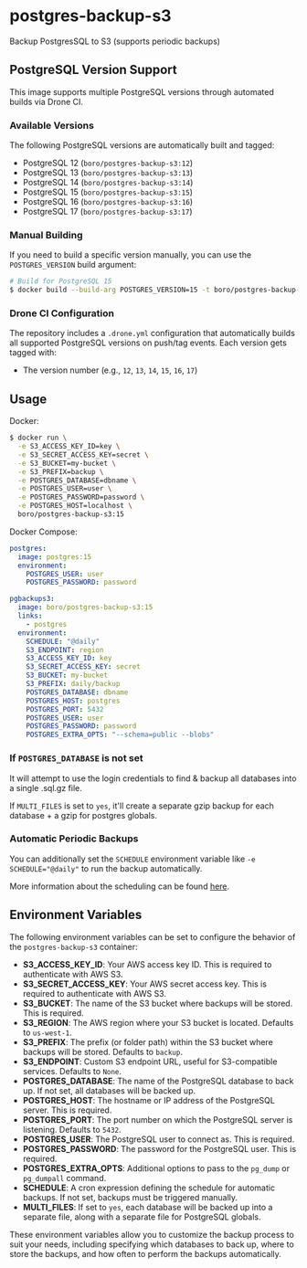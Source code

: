 # postgres-backup-s3

Backup PostgresSQL to S3 (supports periodic backups)

## PostgreSQL Version Support

This image supports multiple PostgreSQL versions through automated builds via Drone CI.

### Available Versions

The following PostgreSQL versions are automatically built and tagged:

- PostgreSQL 12 (`boro/postgres-backup-s3:12`)
- PostgreSQL 13 (`boro/postgres-backup-s3:13`)
- PostgreSQL 14 (`boro/postgres-backup-s3:14`)
- PostgreSQL 15 (`boro/postgres-backup-s3:15`)
- PostgreSQL 16 (`boro/postgres-backup-s3:16`)
- PostgreSQL 17 (`boro/postgres-backup-s3:17`)

### Manual Building

If you need to build a specific version manually, you can use the `POSTGRES_VERSION` build argument:

```sh
# Build for PostgreSQL 15
$ docker build --build-arg POSTGRES_VERSION=15 -t boro/postgres-backup-s3:15 .
```

### Drone CI Configuration

The repository includes a `.drone.yml` configuration that automatically builds all supported PostgreSQL versions on push/tag events. Each version gets tagged with:

- The version number (e.g., `12`, `13`, `14`, `15`, `16`, `17`)

## Usage

Docker:

```sh
$ docker run \
  -e S3_ACCESS_KEY_ID=key \
  -e S3_SECRET_ACCESS_KEY=secret \
  -e S3_BUCKET=my-bucket \
  -e S3_PREFIX=backup \
  -e POSTGRES_DATABASE=dbname \
  -e POSTGRES_USER=user \
  -e POSTGRES_PASSWORD=password \
  -e POSTGRES_HOST=localhost \
  boro/postgres-backup-s3:15
```

Docker Compose:

```yaml
postgres:
  image: postgres:15
  environment:
    POSTGRES_USER: user
    POSTGRES_PASSWORD: password

pgbackups3:
  image: boro/postgres-backup-s3:15
  links:
    - postgres
  environment:
    SCHEDULE: "@daily"
    S3_ENDPOINT: region
    S3_ACCESS_KEY_ID: key
    S3_SECRET_ACCESS_KEY: secret
    S3_BUCKET: my-bucket
    S3_PREFIX: daily/backup
    POSTGRES_DATABASE: dbname
    POSTGRES_HOST: postgres
    POSTGRES_PORT: 5432
    POSTGRES_USER: user
    POSTGRES_PASSWORD: password
    POSTGRES_EXTRA_OPTS: "--schema=public --blobs"
```

### If `POSTGRES_DATABASE` is not set

It will attempt to use the login credentials to find & backup all databases into a single .sql.gz file.

If `MULTI_FILES` is set to `yes`, it'll create a separate gzip backup for each database + a gzip for postgres globals.

### Automatic Periodic Backups

You can additionally set the `SCHEDULE` environment variable like `-e SCHEDULE="@daily"` to run the backup automatically.

More information about the scheduling can be found [here](http://godoc.org/github.com/robfig/cron#hdr-Predefined_schedules).

## Environment Variables

The following environment variables can be set to configure the behavior of the `postgres-backup-s3` container:

- **S3_ACCESS_KEY_ID**: Your AWS access key ID. This is required to authenticate with AWS S3.
- **S3_SECRET_ACCESS_KEY**: Your AWS secret access key. This is required to authenticate with AWS S3.
- **S3_BUCKET**: The name of the S3 bucket where backups will be stored. This is required.
- **S3_REGION**: The AWS region where your S3 bucket is located. Defaults to `us-west-1`.
- **S3_PREFIX**: The prefix (or folder path) within the S3 bucket where backups will be stored. Defaults to `backup`.
- **S3_ENDPOINT**: Custom S3 endpoint URL, useful for S3-compatible services. Defaults to `None`.
- **POSTGRES_DATABASE**: The name of the PostgreSQL database to back up. If not set, all databases will be backed up.
- **POSTGRES_HOST**: The hostname or IP address of the PostgreSQL server. This is required.
- **POSTGRES_PORT**: The port number on which the PostgreSQL server is listening. Defaults to `5432`.
- **POSTGRES_USER**: The PostgreSQL user to connect as. This is required.
- **POSTGRES_PASSWORD**: The password for the PostgreSQL user. This is required.
- **POSTGRES_EXTRA_OPTS**: Additional options to pass to the `pg_dump` or `pg_dumpall` command.
- **SCHEDULE**: A cron expression defining the schedule for automatic backups. If not set, backups must be triggered manually.
- **MULTI_FILES**: If set to `yes`, each database will be backed up into a separate file, along with a separate file for PostgreSQL globals.

These environment variables allow you to customize the backup process to suit your needs, including specifying which databases to back up, where to store the backups, and how often to perform the backups automatically.
